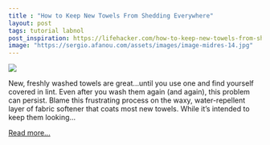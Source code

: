 ```yaml
---
title : "How to Keep New Towels From Shedding Everywhere"
layout: post
tags: tutorial labnol
post_inspiration: https://lifehacker.com/how-to-keep-new-towels-from-shedding-everywhere-1846638298
image: "https://sergio.afanou.com/assets/images/image-midres-14.jpg"
---
```


<img src="https://i.kinja-img.com/gawker-media/image/upload/s--OXap2iyb--/c_fit,fl_progressive,q_80,w_636/cd6yem1dbffkvl7kqi6l.jpg" /><p>New, freshly washed towels are great...until you use one and find yourself covered in lint. Even after you wash them again (and again), this problem can persist. Blame this frustrating process on the waxy, water-repellent layer of fabric softener that coats most new towels. While it’s intended to keep them looking…</p><p><a href="https://lifehacker.com/how-to-keep-new-towels-from-shedding-everywhere-1846638298">Read more...</a></p>